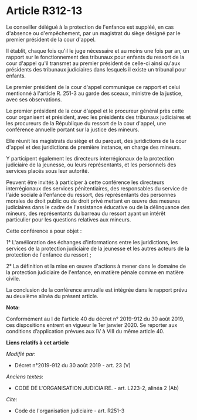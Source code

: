# Article R312-13

Le conseiller délégué à la protection de l'enfance est suppléé, en cas d'absence ou d'empêchement, par un magistrat du siège
désigné par le premier président de la cour d'appel. 

Il établit, chaque fois qu'il le juge nécessaire et au moins une fois par an, un rapport sur le fonctionnement des tribunaux
pour enfants du ressort de la cour d'appel qu'il transmet au premier président de celle-ci ainsi qu'aux présidents des
tribunaux judiciaires dans lesquels il existe un tribunal pour enfants. 

Le premier président de la cour d'appel communique ce rapport et celui mentionné à l'article R. 251-3 au garde des sceaux,
ministre de la justice, avec ses observations. 

Le premier président de la cour d'appel et le procureur général près cette cour organisent et président, avec les présidents
des   tribunaux judiciaires et les procureurs de la République du ressort de la cour d'appel, une conférence annuelle portant
sur la justice des mineurs. 

Elle réunit les magistrats du siège et du parquet, des juridictions de la cour d'appel et des juridictions de première
instance, en charge des mineurs. 

Y participent également les directeurs interrégionaux de la protection judiciaire de la jeunesse, ou leurs représentants, et
les personnels des services placés sous leur autorité. 

Peuvent être invités à participer à cette conférence les directeurs interrégionaux des services pénitentiaires, des
responsables du service de l'aide sociale à l'enfance du ressort, des représentants des personnes morales de droit public ou
de droit privé mettant en œuvre des mesures judiciaires dans le cadre de l'assistance éducative ou de la délinquance des
mineurs, des représentants du barreau du ressort ayant un intérêt particulier pour les questions relatives aux mineurs. 

Cette conférence a pour objet : 

1° L'amélioration des échanges d'informations entre les juridictions, les services de la protection judiciaire de la jeunesse
et les autres acteurs de la protection de l'enfance du ressort ; 

2° La définition et la mise en œuvre d'actions à mener dans le domaine de la protection judiciaire de l'enfance, en matière
pénale comme en matière civile. 

La conclusion de la conférence annuelle est intégrée dans le rapport prévu au deuxième alinéa du présent article.

**Nota:**

Conformément au I de l’article 40 du décret n° 2019-912 du 30 août 2019, ces dispositions entrent en vigueur le 1er janvier
2020. Se reporter aux conditions d’application prévues aux IV à VIII du même article 40.

**Liens relatifs à cet article**

_Modifié par_:

  - Décret n°2019-912 du 30 août 2019 - art. 23 (V)

_Anciens textes_:

  - CODE DE L'ORGANISATION JUDICIAIRE. - art. L223-2, alinéa 2 (Ab)

_Cite_:

  - Code de l'organisation judiciaire - art. R251-3
